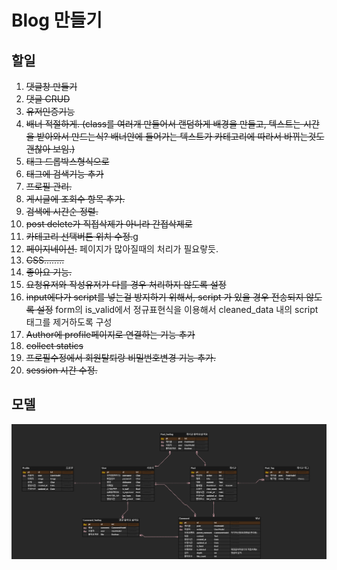 # Blog 만들기

## 할일

1. ~~댓글창 만들기~~
2. ~~댓글 CRUD~~
3. ~~유저인증기능~~
4. ~~배너 적절하게. (class를 여러개 만들어서 랜덤하게 배경을 만들고, 텍스트는 시간을 받아와서 만드는식? 배너안에 들어가는 텍스트가 카테고리에 따라서 바뀌는것도 괜찮아 보임.)~~
5. ~~태그 드롭박스형식으로~~
6. ~~태그에 검색기능 추가~~
7. ~~프로필 관리.~~
8. ~~게시글에 조회수 항목 추가.~~
9. ~~검색에 시간순 정렬.~~
10. ~~post delete가 직접삭제가 아니라 간접삭제로~~
11. ~~카테고리 선택버튼 위치 수정.~~g
12. ~~페이지네이션.~~ 페이지가 많아질때의 처리가 필요랗듯.
13. ~~CSS........~~
14. ~~좋아요 기능.~~
15. ~~요청유저와 작성유저가 다를 경우 처리하지 않도록 설정~~
16. ~~input에다가 script를 넣는걸 방지하기 위해서, script 가 있을 경우 전송되지 않도록 설정~~ form의 is_valid에서 정규표현식을 이용해서 cleaned_data 내의 script 태그를 제거하도록 구성
17. ~~Author에 profile페이지로 연결하는 기능 추가~~
18. ~~collect statics~~
19. ~~프로필수정에서 회원탈퇴랑 비밀번호변경 기능 추가.~~
20. ~~session 시간 수정.~~

## 모델
<img src="./readme/model.png">

